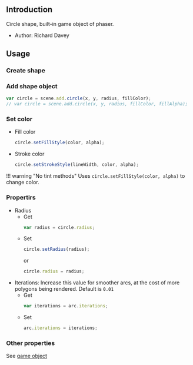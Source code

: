 ## Introduction

Circle shape, built-in game object of phaser.

- Author: Richard Davey

## Usage

### Create shape

### Add shape object

```javascript
var circle = scene.add.circle(x, y, radius, fillColor);
// var circle = scene.add.circle(x, y, radius, fillColor, fillAlpha);
```

### Set color

- Fill color
    ```javascript
    circle.setFillStyle(color, alpha);
    ```
- Stroke color
    ```javascript
    circle.setStrokeStyle(lineWidth, color, alpha);
    ```

!!! warning "No tint methods"
    Uses `circle.setFillStyle(color, alpha)` to change color.

### Propertirs

- Radius
    - Get
        ```javascript
        var radius = circle.radius;
        ```
    - Set
        ```javascript
        circle.setRadius(radius);
        ```
        or
        ```javascript
        circle.radius = radius;
        ```
- Iterations: Increase this value for smoother arcs, at the cost of more polygons being rendered. Default is `0.01`
    - Get
        ```javascript
        var iterations = arc.iterations;
        ```
    - Set
        ```javascript
        arc.iterations = iterations;
        ```

### Other properties

See [game object](gameobject.md)
